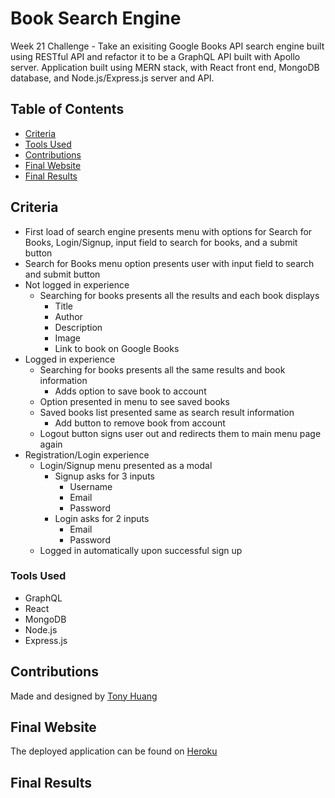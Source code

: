 # Book Search Engine
Week 21 Challenge - Take an exisiting Google Books API search engine built using RESTful API and refactor it to be a GraphQL API built with Apollo server. Application built using MERN stack, with React front end, MongoDB database, and Node.js/Express.js server and API. 

## Table of Contents
* [Criteria](#criteria)
* [Tools Used](#tools-used)
* [Contributions](#contributions)
* [Final Website](#final-website)
* [Final Results](#final-results)

## Criteria
* First load of search engine presents menu with options for Search for Books, Login/Signup, input field to search for books, and a submit button
* Search for Books menu option presents user with input field to search and submit button
* Not logged in experience
    * Searching for books presents all the results and each book displays
        * Title
        * Author
        * Description
        * Image
        * Link to book on Google Books
* Logged in experience
    * Searching for books presents all the same results and book information
        * Adds option to save book to account
    * Option presented in menu to see saved books
    * Saved books list presented same as search result information
        * Add button to remove book from account
    * Logout button signs user out and redirects them to main menu page again
* Registration/Login experience
    * Login/Signup menu presented as a modal
        * Signup asks for 3 inputs 
            * Username
            * Email
            * Password
        * Login asks for 2 inputs
            * Email
            * Password
    * Logged in automatically upon successful sign up

### Tools Used
* GraphQL
* React
* MongoDB
* Node.js
* Express.js


## Contributions
Made and designed by <a href='https://github.com/zoomzooom6' target="_blank">Tony Huang</a>

## Final Website
The deployed application can be found on <a href='' target="_blank">Heroku</a>

## Final Results
<img src='' alt='' />
<img src='' alt='' />
<img src='' alt='' />
<img src='' alt='' />